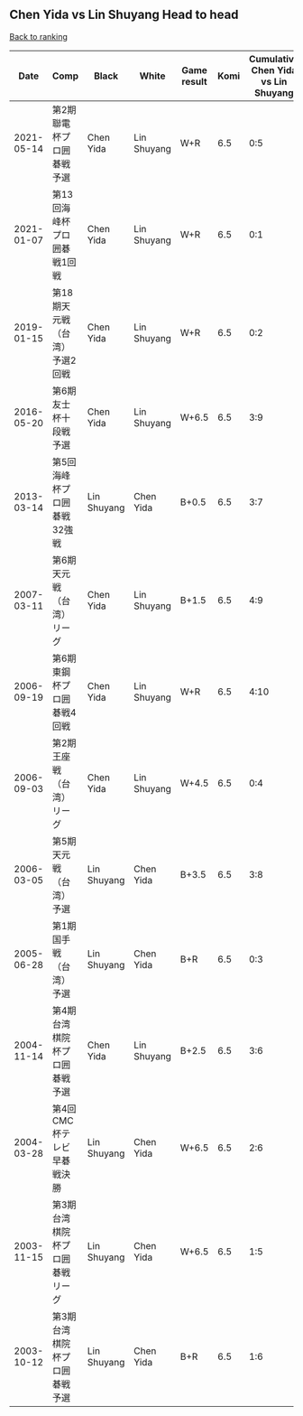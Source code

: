 ## Chen Yida vs Lin Shuyang Head to head

[Back to ranking](../../index.md)




| **Date** | **Comp** | **Black** | **White** | **Game result** | **Komi** | **Cumulative Chen Yida vs Lin Shuyang** | **Chen Yida streak** | **Lin Shuyang streak** | 
| --- | --- | --- | --- | --- | --- | --- | --- | --- |
| 2021-05-14 | 第2期聯電杯プロ囲碁戦予選 | Chen Yida | Lin Shuyang | W+R | 6.5 | 0:5 | 0 | 5 | 
| 2021-01-07 | 第13回海峰杯プロ囲碁戦1回戦 | Chen Yida | Lin Shuyang | W+R | 6.5 | 0:1 | 0 | 1 | 
| 2019-01-15 | 第18期天元戦（台湾）予選2回戦 | Chen Yida | Lin Shuyang | W+R | 6.5 | 0:2 | 0 | 2 | 
| 2016-05-20 | 第6期友士杯十段戦予選 | Chen Yida | Lin Shuyang | W+6.5 | 6.5 | 3:9 | 0 | 3 | 
| 2013-03-14 | 第5回海峰杯プロ囲碁戦32強戦 | Lin Shuyang | Chen Yida | B+0.5 | 6.5 | 3:7 | 0 | 1 | 
| 2007-03-11 | 第6期天元戦（台湾）リーグ | Chen Yida | Lin Shuyang | B+1.5 | 6.5 | 4:9 | 1 | 0 | 
| 2006-09-19 | 第6期東鋼杯プロ囲碁戦4回戦 | Chen Yida | Lin Shuyang | W+R | 6.5 | 4:10 | 0 | 1 | 
| 2006-09-03 | 第2期王座戦（台湾）リーグ | Chen Yida | Lin Shuyang | W+4.5 | 6.5 | 0:4 | 0 | 4 | 
| 2006-03-05 | 第5期天元戦（台湾）予選 | Lin Shuyang | Chen Yida | B+3.5 | 6.5 | 3:8 | 0 | 2 | 
| 2005-06-28 | 第1期国手戦（台湾）予選 | Lin Shuyang | Chen Yida | B+R | 6.5 | 0:3 | 0 | 3 | 
| 2004-11-14 | 第4期台湾棋院杯プロ囲碁戦予選 | Chen Yida | Lin Shuyang | B+2.5 | 6.5 | 3:6 | 2 | 0 | 
| 2004-03-28 | 第4回CMC杯テレビ早碁戦決勝 | Lin Shuyang | Chen Yida | W+6.5 | 6.5 | 2:6 | 1 | 0 | 
| 2003-11-15 | 第3期台湾棋院杯プロ囲碁戦リーグ | Lin Shuyang | Chen Yida | W+6.5 | 6.5 | 1:5 | 1 | 0 | 
| 2003-10-12 | 第3期台湾棋院杯プロ囲碁戦予選 | Lin Shuyang | Chen Yida | B+R | 6.5 | 1:6 | 0 | 1 |




